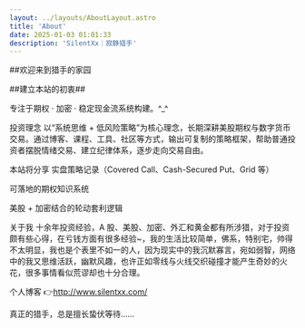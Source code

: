 ```yaml
---
layout: ../layouts/AboutLayout.astro
title: 'About'
date: 2025-01-03 01:01:33
description: 'SilentXx｜寂静猎手'
---
```


##欢迎来到猎手的家园

##建立本站的初衷##

专注于期权 · 加密 · 稳定现金流系统构建。^\_^

投资理念
以“系统思维 + 低风险策略”为核心理念，长期深耕美股期权与数字货币交易。通过博客、课程、工具、社区等方式，输出可复制的策略框架，帮助普通投资者摆脱情绪交易、建立纪律体系，逐步走向交易自由。

本站将分享
实盘策略记录（Covered Call、Cash-Secured Put、Grid 等）

可落地的期权知识系统

美股 + 加密结合的轮动套利逻辑

关于我
十余年投资经验，A 股、美股、加密、外汇和黄金都有所涉猎，对于投资颇有些心得，在亏钱方面有很多经验~，我的生活比较简单，佛系，特别宅，帅得不太明显，我也是个表里不如一的人，因为现实中的我沉默寡言，宛如弱智，网络中的我又思维活跃，幽默风趣，也许正如零线与火线交织碰撞才能产生奇妙的火花，很多事情看似荒谬却也十分合理。

个人博客
👉http://www.silentxx.com/

真正的猎手，总是擅长蛰伏等待……
